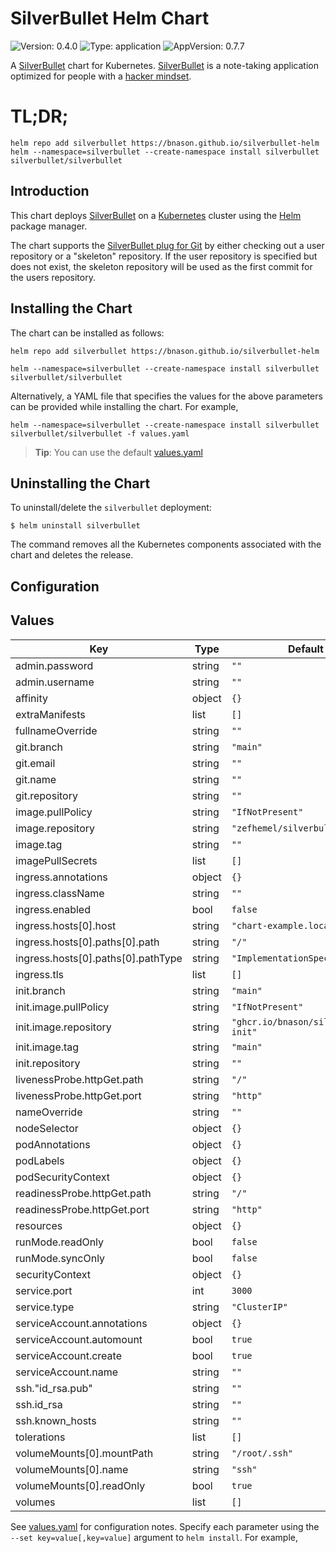 # SilverBullet Helm Chart


![Version: 0.4.0](https://img.shields.io/badge/Version-0.4.0-informational?style=flat-square) ![Type: application](https://img.shields.io/badge/Type-application-informational?style=flat-square) ![AppVersion: 0.7.7](https://img.shields.io/badge/AppVersion-0.7.7-informational?style=flat-square)

A [SilverBullet](https://silverbullet.md/) chart for Kubernetes. [SilverBullet](https://silverbullet.md/) is a note-taking application optimized for people with a [hacker mindset](https://en.wikipedia.org/wiki/Hacker).

# TL;DR;

```console
helm repo add silverbullet https://bnason.github.io/silverbullet-helm
helm --namespace=silverbullet --create-namespace install silverbullet silverbullet/silverbullet
```


## Introduction

This chart deploys [SilverBullet](https://silverbullet.md/) on a [Kubernetes](http://kubernetes.io) cluster using the [Helm](https://helm.sh) package manager.

The chart supports the [SilverBullet plug for Git](https://silverbullet.md/Plugs/Git) by either checking out a user repository or a "skeleton" repository. If the user repository is specified but does not exist, the skeleton repository will be used as the first commit for the users repository.


## Installing the Chart

The chart can be installed as follows:

```console
helm repo add silverbullet https://bnason.github.io/silverbullet-helm
```

```console
helm --namespace=silverbullet --create-namespace install silverbullet silverbullet/silverbullet
```
Alternatively, a YAML file that specifies the values for the above parameters can be provided while installing the chart. For example,

```console
helm --namespace=silverbullet --create-namespace install silverbullet silverbullet/silverbullet -f values.yaml
```

> **Tip**: You can use the default [values.yaml](/charts/silverbullet/values.yaml)


## Uninstalling the Chart

To uninstall/delete the `silverbullet` deployment:

```console
$ helm uninstall silverbullet
```

The command removes all the Kubernetes components associated with the chart and deletes the release.


## Configuration



## Values


| Key | Type | Default | Description |
|-----|------|---------|-------------|
| admin.password | string | `""` |  |
| admin.username | string | `""` |  |
| affinity | object | `{}` |  |
| extraManifests | list | `[]` |  |
| fullnameOverride | string | `""` |  |
| git.branch | string | `"main"` |  |
| git.email | string | `""` |  |
| git.name | string | `""` |  |
| git.repository | string | `""` |  |
| image.pullPolicy | string | `"IfNotPresent"` |  |
| image.repository | string | `"zefhemel/silverbullet"` |  |
| image.tag | string | `""` |  |
| imagePullSecrets | list | `[]` |  |
| ingress.annotations | object | `{}` |  |
| ingress.className | string | `""` |  |
| ingress.enabled | bool | `false` |  |
| ingress.hosts[0].host | string | `"chart-example.local"` |  |
| ingress.hosts[0].paths[0].path | string | `"/"` |  |
| ingress.hosts[0].paths[0].pathType | string | `"ImplementationSpecific"` |  |
| ingress.tls | list | `[]` |  |
| init.branch | string | `"main"` |  |
| init.image.pullPolicy | string | `"IfNotPresent"` |  |
| init.image.repository | string | `"ghcr.io/bnason/silverbullet-init"` |  |
| init.image.tag | string | `"main"` |  |
| init.repository | string | `""` |  |
| livenessProbe.httpGet.path | string | `"/"` |  |
| livenessProbe.httpGet.port | string | `"http"` |  |
| nameOverride | string | `""` |  |
| nodeSelector | object | `{}` |  |
| podAnnotations | object | `{}` |  |
| podLabels | object | `{}` |  |
| podSecurityContext | object | `{}` |  |
| readinessProbe.httpGet.path | string | `"/"` |  |
| readinessProbe.httpGet.port | string | `"http"` |  |
| resources | object | `{}` |  |
| runMode.readOnly | bool | `false` |  |
| runMode.syncOnly | bool | `false` |  |
| securityContext | object | `{}` |  |
| service.port | int | `3000` |  |
| service.type | string | `"ClusterIP"` |  |
| serviceAccount.annotations | object | `{}` |  |
| serviceAccount.automount | bool | `true` |  |
| serviceAccount.create | bool | `true` |  |
| serviceAccount.name | string | `""` |  |
| ssh."id_rsa.pub" | string | `""` |  |
| ssh.id_rsa | string | `""` |  |
| ssh.known_hosts | string | `""` |  |
| tolerations | list | `[]` |  |
| volumeMounts[0].mountPath | string | `"/root/.ssh"` |  |
| volumeMounts[0].name | string | `"ssh"` |  |
| volumeMounts[0].readOnly | bool | `true` |  |
| volumes | list | `[]` |  |

See [values.yaml](/charts/silverbullet/values.yaml) for configuration notes. Specify each parameter using the `--set key=value[,key=value]` argument to `helm install`. For example,
